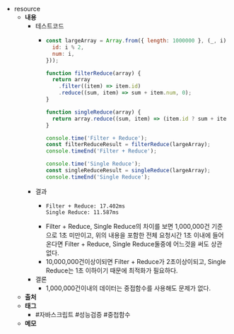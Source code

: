 - resource
	- **내용**
		- 테스트코드
			- ```javascript
			  const largeArray = Array.from({ length: 1000000 }, (_, i) => ({
			    id: i % 2,
			    num: i,
			  }));
			  
			  function filterReduce(array) {
			    return array
			      .filter((item) => item.id)
			      .reduce((sum, item) => sum + item.num, 0);
			  }
			  
			  function singleReduce(array) {
			    return array.reduce((sum, item) => (item.id ? sum + item.num : sum), 0);
			  }
			  
			  console.time('Filter + Reduce');
			  const filterReduceResult = filterReduce(largeArray);
			  console.timeEnd('Filter + Reduce');
			  
			  console.time('Single Reduce');
			  const singleReduceResult = singleReduce(largeArray);
			  console.timeEnd('Single Reduce');
			  
			  ```
		- 결과
			- ```apl
			  Filter + Reduce: 17.402ms
			  Single Reduce: 11.587ms
			  ```
			- Filter + Reduce, Single Reduce의 차이를 보면 1,000,000건 기준으로 1초 미만이고, 위의 내용을 포함한 전체 요청시간 1초 이내에 들어온다면 Filter + Reduce, Single Reduce둘중에 어느것을 써도 상관없다.
			- 10,000,000건이상이되면 Filter + Reduce가 2초이상이되고, Single Reduce는 1초 이하이기 때문에 최적화가 필요하다.
		- 결론
			- 1,000,000건이내의 데이터는 중접함수를 사용해도 문제가 없다.
	- **출처**
	- **태그**
		- #자바스크립트 #성능검증 #중첩함수
	- **메모**